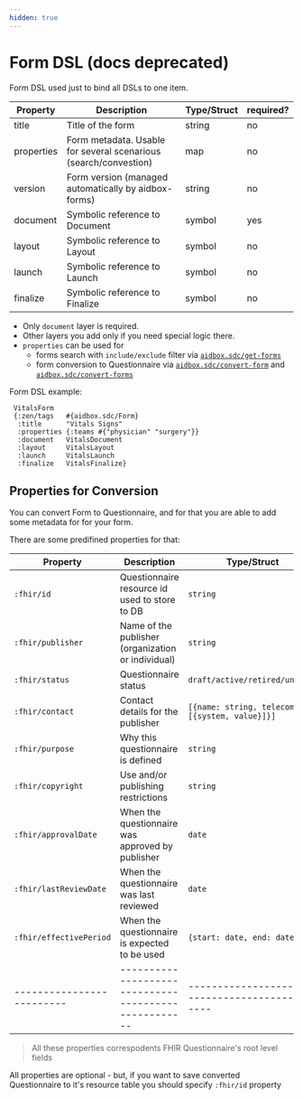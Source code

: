 ```yaml
---
hidden: true
---
```


# Form DSL (docs deprecated)

Form DSL used just to bind all DSLs to one item.

| Property   | Description                                                      | Type/Struct | required? |
| ---------- | ---------------------------------------------------------------- | ----------- | --------- |
| title      | Title of the form                                                | string      | no        |
| properties | Form metadata. Usable for several scenarious (search/convestion) | map         | no        |
| version    | Form version (managed automatically by aidbox-forms)             | string      | no        |
| document   | Symbolic reference to Document                                   | symbol      | yes       |
| layout     | Symbolic reference to Layout                                     | symbol      | no        |
| launch     | Symbolic reference to Launch                                     | symbol      | no        |
| finalize   | Symbolic reference to Finalize                                   | symbol      | no        |

* Only `document` layer is required.
* Other layers you add only if you need special logic there.
* `properties` can be used for
  * forms search with `include/exclude` filter via [`aidbox.sdc/get-forms`](form-api-docs-deprecated.md#get-forms)
  * form conversion to Questionnaire via [`aidbox.sdc/convert-form`](form-api-docs-deprecated.md#convert-form) and [`aidbox.sdc/convert-forms`](form-api-docs-deprecated.md#convert-forms)

Form DSL example:

```
 VitalsForm
 {:zen/tags   #{aidbox.sdc/Form}
  :title      "Vitals Signs"
  :properties {:teams #{"physician" "surgery"}}
  :document   VitalsDocument
  :layout     VitalsLayout
  :launch     VitalsLaunch
  :finalize   VitalsFinalize}
```

## Properties for Conversion

You can convert Form to Questionnaire, and for that you are able to add some metadata for for your form.

There are some predifined properties for that:

| Property                  | Description                                          | Type/Struct                                      |
| ------------------------- | ---------------------------------------------------- | ------------------------------------------------ |
| `:fhir/id`                | Questionnaire resource id used to store to DB        | `string`                                         |
| `:fhir/publisher`         | Name of the publisher (organization or individual)   | `string`                                         |
| `:fhir/status`            | Questionnaire status                                 | `draft/active/retired/unknown`                   |
| `:fhir/contact`           | Contact details for the publisher                    | `[{name: string, telecom: [{system, value}]}]`   |
| `:fhir/purpose`           | Why this questionnaire is defined                    | `string`                                         |
| `:fhir/copyright`         | Use and/or publishing restrictions                   | `string`                                         |
| `:fhir/approvalDate`      | When the questionnaire was approved by publisher     | `date`                                           |
| `:fhir/lastReviewDate`    | When the questionnaire was last reviewed             | `date`                                           |
| `:fhir/effectivePeriod`   | When the questionnaire is expected to be used        | `{start: date, end: date}`                       |
| ------------------------- | ---------------------------------------------------- | ------------------------------------------------ |

> All these properties correspodents FHIR Questionnaire's root level fields

All properties are optional - but, if you want to save converted Questionnaire to it's resource table you should specify `:fhir/id` property
